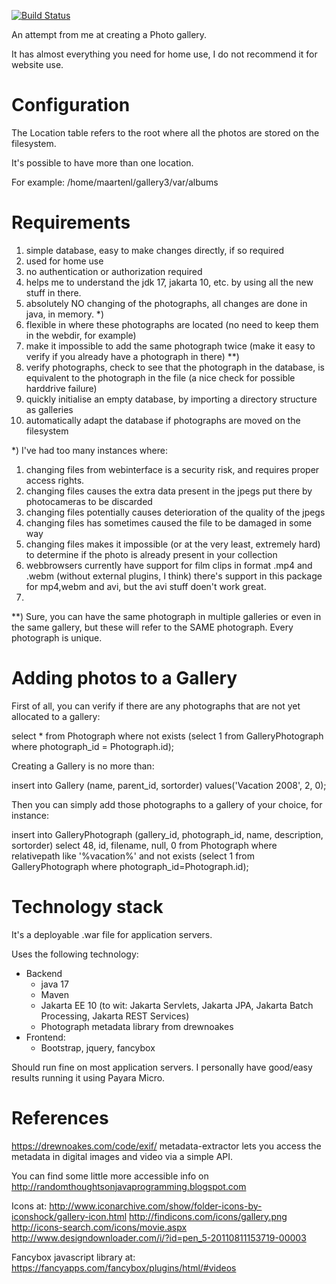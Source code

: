 [![Build Status](https://app.travis-ci.com/maartenl/yppo.svg?branch=master)](https://app.travis-ci.com/maartenl/yppo)

An attempt from me at creating a Photo gallery.

It has almost everything you need for home use, I do not recommend it for website use.

# Configuration

The Location table refers to the root where all the photos are stored on the filesystem.

It's possible to have more than one location.

For example: /home/maartenl/gallery3/var/albums

# Requirements

1. simple database, easy to make changes directly, if so required
2. used for home use
3. no authentication or authorization required
4. helps me to understand the jdk 17, jakarta 10, etc. by using
   all the new stuff in there.
5. absolutely NO changing of the photographs, all changes are done
   in java, in memory. *)
6. flexible in where these photographs are located (no need to keep them in
   the webdir, for example)
7. make it impossible to add the same photograph twice (make it easy to
   verify if you already have a photograph in there) **)
8. verify photographs, check to see that the photograph in the database, is
   equivalent to the photograph in the file (a nice check for possible harddrive failure)
9. quickly initialise an empty database, by importing a directory structure as galleries
10. automatically adapt the database if photographs are moved on the filesystem

*) I've had too many instances where:
1. changing files from webinterface is a security risk, and requires proper
   access rights.
2. changing files causes the extra data present in the jpegs put there by
   photocameras to be discarded
3. changing files potentially causes deterioration of the quality of the
   jpegs
4. changing files has sometimes caused the file to be damaged in some way
5. changing files makes it impossible (or at the very least, extremely hard)
   to determine if the photo is already present in your collection
6. webbrowsers currently have support for film clips in format .mp4 and .webm (without external plugins, I think)
   there's support in this package for mp4,webm and avi, but the avi stuff doen't work great.
7. 
**) Sure, you can have the same photograph in multiple galleries or even in
the same gallery, but these will refer to the SAME photograph. Every photograph
is unique.

# Adding photos to a Gallery

First of all, you can verify if there are any photographs that are not yet allocated to a gallery:

select * 
from Photograph 
where not exists (select 1 from GalleryPhotograph where photograph_id = Photograph.id);

Creating a Gallery is no more than:

insert into Gallery (name, parent_id, sortorder) values('Vacation 2008', 2, 0);

Then you can simply add those photographs to a gallery of your choice, for instance:

insert into GalleryPhotograph (gallery_id, photograph_id, name, description, sortorder)
select 48, id, filename, null, 0 from Photograph where relativepath like '%vacation%'
and not exists (select 1 from GalleryPhotograph where photograph_id=Photograph.id);


# Technology stack

It's a deployable .war file for application servers.

Uses the following technology:
- Backend
    - java 17
    - Maven
    - Jakarta EE 10 (to wit: Jakarta Servlets, Jakarta JPA, Jakarta Batch Processing, Jakarta REST Services)
    - Photograph metadata library from drewnoakes
- Frontend:
    - Bootstrap, jquery, fancybox

Should run fine on most application servers. I personally have good/easy results running it using Payara Micro.

# References 

https://drewnoakes.com/code/exif/
metadata-extractor lets you access the metadata in digital images and video via a simple API.

You can find some little more accessible info on
http://randomthoughtsonjavaprogramming.blogspot.com

Icons at:
http://www.iconarchive.com/show/folder-icons-by-iconshock/gallery-icon.html
http://findicons.com/icons/gallery.png
http://icons-search.com/icons/movie.aspx
http://www.designdownloader.com/i/?id=pen_5-20110811153719-00003

Fancybox javascript library at:
https://fancyapps.com/fancybox/plugins/html/#videos
